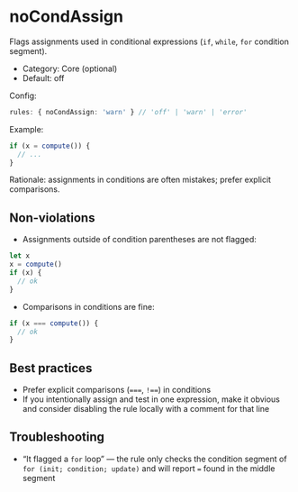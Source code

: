 # noCondAssign

Flags assignments used in conditional expressions (`if`, `while`, `for` condition segment).

- Category: Core (optional)
- Default: off

Config:

```ts
rules: { noCondAssign: 'warn' } // 'off' | 'warn' | 'error'
```

Example:

```ts
if (x = compute()) {
  // ...
}
```

Rationale: assignments in conditions are often mistakes; prefer explicit comparisons.

## Non-violations

- Assignments outside of condition parentheses are not flagged:

```ts
let x
x = compute()
if (x) {
  // ok
}
```

- Comparisons in conditions are fine:

```ts
if (x === compute()) {
  // ok
}
```

## Best practices

- Prefer explicit comparisons (`===`, `!==`) in conditions
- If you intentionally assign and test in one expression, make it obvious and consider disabling the rule locally with a comment for that line

## Troubleshooting

- “It flagged a `for` loop” — the rule only checks the condition segment of `for (init; condition; update)` and will report `=` found in the middle segment
